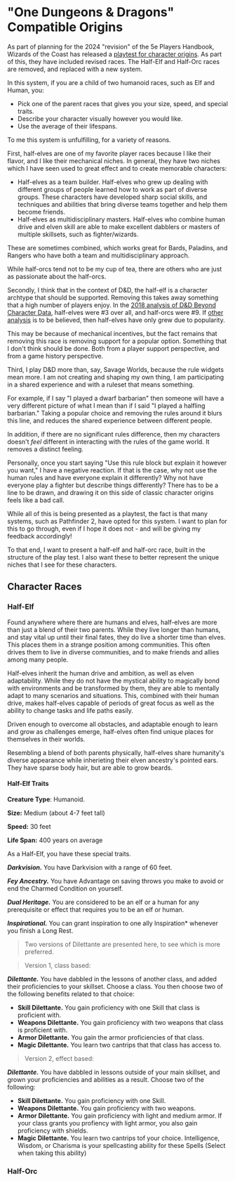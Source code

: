 # "One Dungeons & Dragons" Compatible Origins

As part of planning for the 2024 "revision" of the 5e Players Handbook, Wizards of the Coast has released a [playtest for character origins](https://media.dndbeyond.com/compendium-images/one-dnd/character-origins/CSWCVV0M4B6vX6E1/UA2022-CharacterOrigins.pdf?icid_source=house-ads&icid_medium=crosspromo&icid_campaign=playtest1).  As part of this, they have included revised races.  The Half-Elf and Half-Orc races are removed, and replaced with a new system.  

In this system, if you are a child of two humanoid races, such as Elf and Human, you:

- Pick one of the parent races that gives you your size, speed, and special traits.
- Describe your character visually however you would like.
- Use the average of their lifespans.

To me this system is unfulfilling, for a variety of reasons.

First, half-elves are one of my favorite player races because I like their flavor, and I like their mechanical niches.  In general, they have two niches which I have seen used to great effect and to create memorable characters:

- Half-elves as a team builder.  Half-elves who grew up dealing with different groups of people learned how to work as part of diverse groups.  These characters have developed sharp social skills, and techniques and abilities that bring diverse teams together and help them become friends.
- Half-elves as multidisciplinary masters.  Half-elves who combine human drive and elven skill are able to make excellent dabblers or masters of multiple skillsets, such as fighter/wizards.

These are sometimes combined, which works great for Bards, Paladins, and Rangers who have both a team and multidisciplinary approach.

While half-orcs tend not to be my cup of tea, there are others who are just as passionate about the half-orcs.

Secondly, I think that in the context of D&D, the half-elf is a character archtype that should be supported.  Removing this takes away something that a high number of players enjoy.  In the [2018 analysis of D&D Beyond Character Data](https://fivethirtyeight.com/features/is-your-dd-character-rare/), half-elves were #3 over all, and half-orcs were #9.  If [other analysis](https://www.geeknative.com/103964/the-most-popular-dd-races-in-dd-beyond-in-2020/) is to be believed, then half-elves have only grew due to popularity.

This may be because of mechanical incentives, but the fact remains that removing this race is removing support for a popular option.  Something that I don't think should be done.  Both from a player support perspective, and from a game history perspective.

Third, I play D&D more than, say, Savage Worlds, because the rule widgets mean more.  I am not creating and shaping my own thing, I am participating in a shared experience and with a ruleset that means something.

For example, if I say "I played a dwarf barbarian" then someone will have a very different picture of what I mean than if I said "I played a halfling barbarian."  Taking a popular choice and removing the rules around it blurs this line, and reduces the shared experience between different people.

In addition, if there are no significant rules difference, then my characters doesn't *feel* different in interacting with the rules of the game world.  It removes a distinct feeling.

Personally, once you start saying "Use this rule block but explain it however you want," I have a negative reaction.  If that is the case, why not use the human rules and have everyone explain it differently?  Why not have everyone play a fighter but describe things differently?  There has to be a line to be drawn, and drawing it on this side of classic character origins feels like a bad call.

While all of this is being presented as a playtest, the fact is that many systems, such as Pathfinder 2, have opted for this system.  I want to plan for this to go through, even if I hope it does not - and will be giving my feedback accordingly!

To that end, I want to present a half-elf and half-orc race, built in the structure of the play test.  I also want these to better represent the unique niches that I see for these characters.

## Character Races

### Half-Elf

Found anywhere where there are humans and elves, half-elves are more than just a blend of their two parents.  While they live longer than humans, and stay vital up until their final fates, they do live a shorter time than elves.  This places them in a strange position among communities.  This often drives them to live in diverse communities, and to make friends and allies among many people.

Half-elves inherit the human drive and ambition, as well as elven adaptability.  While they do not have the mystical ability to magically bond with environments and be transformed by them, they are able to mentally adapt to many scenarios and situations.  This, combined with their human drive, makes half-elves capable of periods of great focus as well as the ability to change tasks and life paths easily.

Driven enough to overcome all obstacles, and adaptable enough to learn and grow as challenges emerge, half-elves often find unique places for themselves in their worlds.

Resembling a blend of both parents physically, half-elves share humanity's diverse appearance while inherieting their elven ancestry's pointed ears.  They have sparse body hair, but are able to grow beards.  


#### Half-Elf Traits

**Creature Type**: Humanoid.

**Size:** Medium (about 4-7 feet tall)

**Speed:** 30 feet

**Life Span:** 400 years on average

As a Half-Elf, you have these special traits.

***Darkvision.*** You have Darkvision with a range of 60 feet.

***Fey Ancestry.*** You have Advantage on saving 
throws you make to avoid or end the Charmed 
Condition on yourself.

***Dual Heritage.***  You are considered to be an elf or a human for any prerequisite or effect that requires you to be an elf or human.

***Inspirational.*** You can grant inspiration to one ally Inspiration* whenever you finish a Long Rest.

> Two versions of Dilettante are presented here, to see which is more preferred.

> Version 1, class based:

***Dilettante.*** You have dabbled in the lessons of another class, and added their proficiencies to your skillset.  Choose a class.  You then choose two of the following benefits related to that choice:

- **Skill Dilettante.** You gain proficiency with one Skill that class is proficient with.
- **Weapons Dilettante.** You gain proficiency with two weapons that class is proficient with.
- **Armor Dilettante.** You gain the armor proficiencies of that class.
- **Magic Dilettante.** You learn two cantrips that that class has access to.

> Version 2, effect based:

***Dilettante.*** You have dabbled in lessons outside of your main skillset, and grown your proficiencies and abilities as a result.  Choose two of the following:

- **Skill Dilettante.** You gain proficiency with one Skill.
- **Weapons Dilettante.** You gain proficiency with two weapons.
- **Armor Dilettante.** You gain proficiency with light and medium armor.  If your class grants you profiency with light armor, you also gain proficiency with shields.
- **Magic Dilettante.** You learn two cantrips tof your choice.  Intelligence, Wisdom, or Charisma is your 
spellcasting ability for these Spells (Select when taking this ability)

### Half-Orc